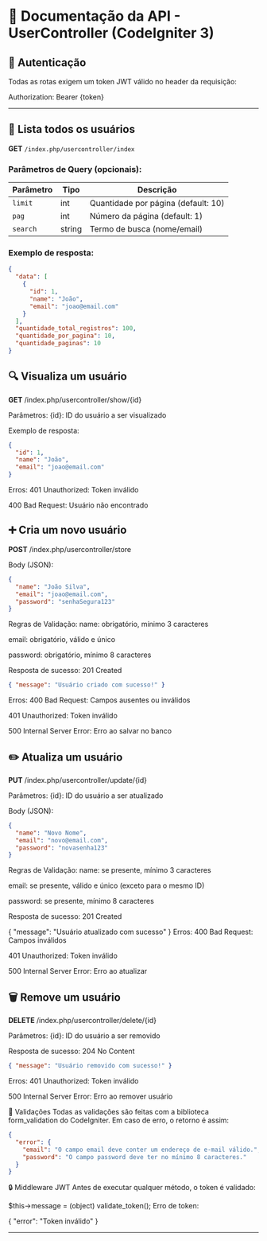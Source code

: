 # 📘 Documentação da API - UserController (CodeIgniter 3)

## 🔐 Autenticação
Todas as rotas exigem um token JWT válido no header da requisição:

Authorization: Bearer {token}

---

## 📄 Lista todos os usuários

**GET** `/index.php/usercontroller/index`

### Parâmetros de Query (opcionais):

| Parâmetro | Tipo  | Descrição                          |
|-----------|--------|--------------------------------------|
| `limit`   | int    | Quantidade por página (default: 10) |
| `pag`     | int    | Número da página (default: 1)       |
| `search`  | string | Termo de busca (nome/email)         |

### Exemplo de resposta:
```json
{
  "data": [
    {
      "id": 1,
      "name": "João",
      "email": "joao@email.com"
    }
  ],
  "quantidade_total_registros": 100,
  "quantidade_por_pagina": 10,
  "quantidade_paginas": 10
}
```

## 🔍 Visualiza um usuário
**GET** /index.php/usercontroller/show/{id}

Parâmetros:
{id}: ID do usuário a ser visualizado

Exemplo de resposta:

```json
{
  "id": 1,
  "name": "João",
  "email": "joao@email.com"
}
```

Erros:
401 Unauthorized: Token inválido

400 Bad Request: Usuário não encontrado

## ➕ Cria um novo usuário
**POST** /index.php/usercontroller/store

Body (JSON):

```json
{
  "name": "João Silva",
  "email": "joao@email.com",
  "password": "senhaSegura123"
}
```

Regras de Validação:
name: obrigatório, mínimo 3 caracteres

email: obrigatório, válido e único

password: obrigatório, mínimo 8 caracteres

Resposta de sucesso:
201 Created

```json
{ "message": "Usuário criado com sucesso!" }
```

Erros:
400 Bad Request: Campos ausentes ou inválidos

401 Unauthorized: Token inválido

500 Internal Server Error: Erro ao salvar no banco

## ✏️ Atualiza um usuário
**PUT** /index.php/usercontroller/update/{id}

Parâmetros:
{id}: ID do usuário a ser atualizado

Body (JSON):

```json
{
  "name": "Novo Nome",
  "email": "novo@email.com",
  "password": "novasenha123"
}
```

Regras de Validação:
name: se presente, mínimo 3 caracteres

email: se presente, válido e único (exceto para o mesmo ID)

password: se presente, mínimo 8 caracteres

Resposta de sucesso:
201 Created

{ "message": "Usuário atualizado com sucesso" }
Erros:
400 Bad Request: Campos inválidos

401 Unauthorized: Token inválido

500 Internal Server Error: Erro ao atualizar

## 🗑️ Remove um usuário
**DELETE** /index.php/usercontroller/delete/{id}

Parâmetros:
{id}: ID do usuário a ser removido

Resposta de sucesso:
204 No Content

```json
{ "message": "Usuário removido com sucesso!" }
```

Erros:
401 Unauthorized: Token inválido

500 Internal Server Error: Erro ao remover usuário

🧪 Validações
Todas as validações são feitas com a biblioteca form_validation do CodeIgniter. Em caso de erro, o retorno é assim:

```json
{
  "error": {
    "email": "O campo email deve conter um endereço de e-mail válido.",
    "password": "O campo password deve ter no mínimo 8 caracteres."
  }
}
```

🔒 Middleware JWT
Antes de executar qualquer método, o token é validado:

$this->message = (object) validate_token();
Erro de token:

{ "error": "Token inválido" }

---
